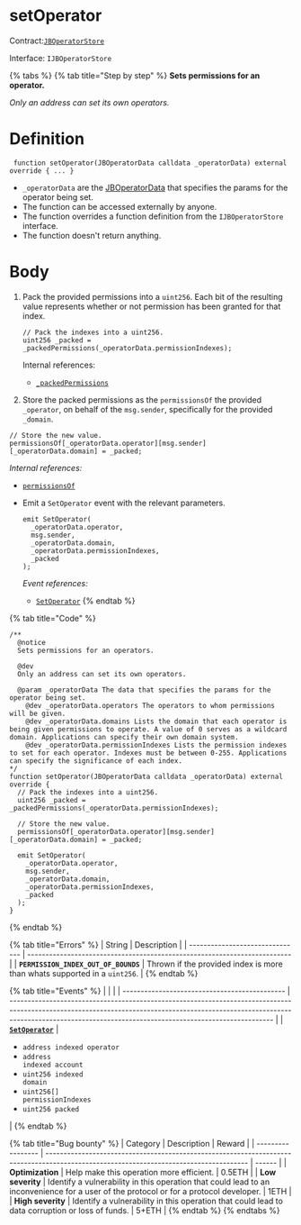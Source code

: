 # setOperator

Contract:[`JBOperatorStore`](../)​‌

Interface: `IJBOperatorStore`

{% tabs %}
{% tab title="Step by step" %}
**Sets permissions for an operator.**

_Only an address can set its own operators._

# Definition

```solidity
 function setOperator(JBOperatorData calldata _operatorData) external override { ... }
```

* `_operatorData` are the [JBOperatorData](../../../data-structures/jboperatordata.md) that specifies the params for the operator being set.
* The function can be accessed externally by anyone.
* The function overrides a function definition from the `IJBOperatorStore` interface.
* The function doesn't return anything.

# Body

1.  Pack the provided permissions into a `uint256`. Each bit of the resulting value represents whether or not permission has been granted for that index.

    ```solidity
    // Pack the indexes into a uint256.
    uint256 _packed = _packedPermissions(_operatorData.permissionIndexes);
    ```

    Internal references:

    * [`_packedPermissions`](\_packedpermissions.md)
2. Store the packed permissions as the `permissionsOf` the provided `_operator`, on behalf of the `msg.sender`, specifically for the provided `_domain`.

```solidity
// Store the new value.
permissionsOf[_operatorData.operator][msg.sender][_operatorData.domain] = _packed;
```

_Internal references:_

* [`permissionsOf`](../properties/permissionsof.md)
*   Emit a `SetOperator` event with the relevant parameters.

    ```solidity
    emit SetOperator(
      _operatorData.operator,
      msg.sender,
      _operatorData.domain,
      _operatorData.permissionIndexes,
      _packed
    );
    ```

    _Event references:_

    * [`SetOperator`](../events/setoperator.md)
{% endtab %}

{% tab title="Code" %}
```solidity
/**
  @notice
  Sets permissions for an operators.

  @dev
  Only an address can set its own operators.

  @param _operatorData The data that specifies the params for the operator being set.
    @dev _operatorData.operators The operators to whom permissions will be given.
    @dev _operatorData.domains Lists the domain that each operator is being given permissions to operate. A value of 0 serves as a wildcard domain. Applications can specify their own domain system.
    @dev _operatorData.permissionIndexes Lists the permission indexes to set for each operator. Indexes must be between 0-255. Applications can specify the significance of each index.
*/
function setOperator(JBOperatorData calldata _operatorData) external override {
  // Pack the indexes into a uint256.
  uint256 _packed = _packedPermissions(_operatorData.permissionIndexes);

  // Store the new value.
  permissionsOf[_operatorData.operator][msg.sender][_operatorData.domain] = _packed;

  emit SetOperator(
    _operatorData.operator,
    msg.sender,
    _operatorData.domain,
    _operatorData.permissionIndexes,
    _packed
  );
}
```
{% endtab %}

{% tab title="Errors" %}
| String                          | Description                                                               |
| ------------------------------- | ------------------------------------------------------------------------- |
| **`PERMISSION_INDEX_OUT_OF_BOUNDS`** | Thrown if the provided index is more than whats supported in a `uint256`. |
{% endtab %}

{% tab title="Events" %}
|                                               |                                                                                                                                                                                                                                       |
| --------------------------------------------- | ------------------------------------------------------------------------------------------------------------------------------------------------------------------------------------------------------------------------------------- |
| [**`SetOperator`**](../events/setoperator.md) | <ul><li><code>address indexed operator</code></li><li><code>address indexed account</code></li><li><code>uint256 indexed domain</code></li><li><code>uint256[] permissionIndexes</code></li><li><code>uint256 packed</code></li></ul> |
{% endtab %}

{% tab title="Bug bounty" %}
| Category          | Description                                                                                                                            | Reward |
| ----------------- | -------------------------------------------------------------------------------------------------------------------------------------- | ------ |
| **Optimization**  | Help make this operation more efficient.                                                                                               | 0.5ETH |
| **Low severity**  | Identify a vulnerability in this operation that could lead to an inconvenience for a user of the protocol or for a protocol developer. | 1ETH   |
| **High severity** | Identify a vulnerability in this operation that could lead to data corruption or loss of funds.                                        | 5+ETH  |
{% endtab %}
{% endtabs %}
